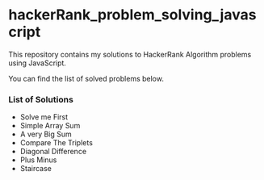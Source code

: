 # hackerRank_problem_solving_javascript

This repository contains my solutions to HackerRank Algorithm problems using JavaScript.

You can find the list of solved problems below.
### List of Solutions
* Solve me First
* Simple Array Sum
* A very Big Sum
* Compare The Triplets
* Diagonal Difference
* Plus Minus
* Staircase
